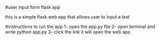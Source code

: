 #user input form flask app

this is a simple flask web app that allows user to input a text

#instructions to run the app
1- open the app.py file
2- open terminal and write python app.py
3- click the link it will open the web app

